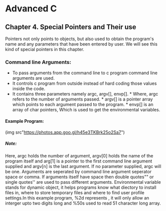 # Advanced C

## Chapter 4. Special Pointers and Their use

Pointers not only points to objects, but also used to obtain the program's name and any parameters that have been entered by user. We will see this kind of special pointers in this chapter.

### Command line Arguments:

* To pass arguments from the command line to c program command line arguments are used.
* It controls c program from outside instead of hard coding those values inside the code.
* It contains three parameters namely argc, argv[], envp[].
        * Where, argc refers to the number of arguments passed.
        * argv[] is a pointer array which points to each argument passed to the program.
        * envp[] is an array of char pointers, Which is used to get the environmental variables.
  
#### Example Program:

(img src"https://photos.app.goo.gl/h45e3TKBrk25o2Sa7")

##### Note:
Here, argc holds the number of argument, argv[0] holds the name of the program itself and arg[1] is a pointer to the first command line argument supplied and argv[n] is the last argument. If no parameter supplied, argc will be one. Arguments are seperated by command line argument seperator space or comma. If arguments itself have space then double quotes"" or single quotes'' are used to pass different arguments. Environmental variable stands for dynamic object, it helps programs know what diectory to install files in, where to store temporary files and where to find user profile settings.In this example program, %2d represents , it will only allow an interger upto two digits long and %50s used to read 51 character long array.